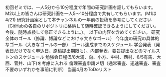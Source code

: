 初回ゼミでは、一人5分から10分程度で年間の研究計画を話してもらいます。
M2以上の皆さんは研究計画を一人5～10分程度で共有してもらいます。(M1は4/21)
研究計画案として本チャンネルの一年前の投稿を参考にしてください（GitHubの各自のリポジトリに格納して随時確認できるようにしてください。今後、随時点検して修正できるように。）。
以下の内容を含めてください。
研究全体のゴール（修論、博論などにおける大きなゴール）
今年度の研究の具体的なゴール（大きなゴールの一部）
ゴール達成までのスケジュール
学会発表（発表日だけでなく申込日、原稿提出期限も）、内部発表、要旨提出などのマイルストンのスケジュール
勉強会日程(5/8大浦、向、小方、中村、西村、6/5有馬、大西、菅井、山下)を考慮に入れる
倫理審査申請〆切（通常審査、迅速審査、審査不要のいずれかを事前に判断）
当面4月のToDoリスト
